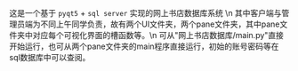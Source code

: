 这是一个基于 `pyqt5` + `sql server` 实现的网上书店数据库系统 \n
其中客户端与管理员端为不同上午同学负责，故有两个UI文件夹，两个pane文件夹，其中pane文件夹中对应每个可视化界面的槽函数等。\n
可从"网上书店数据库/main.py"直接开始运行，也可从两个pane文件夹的main程序直接运行，初始的账号密码等在sql数据库中可以查阅。
